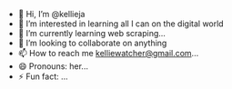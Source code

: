 - 👋 Hi, I’m @kellieja
- 👀 I’m interested in learning all I can on the digital world
- 🌱 I’m currently learning web scraping...
- 💞️ I’m looking to collaborate on anything
- 📫 How to reach me kelliewatcher@gmail.com...
- 😄 Pronouns: her...
- ⚡ Fun fact: ...

<!---
kellieja/kellieja is a ✨ special ✨ repository because its `README.md` (this file) appears on your GitHub profile.
You can click the Preview link to take a look at your changes.
--->
